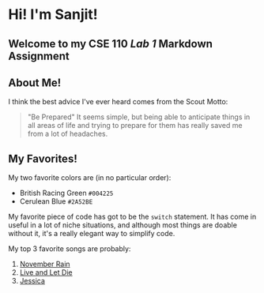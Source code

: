 # Hi! I'm Sanjit!
## Welcome to my **CSE 110** _Lab 1_ Markdown Assignment

## About Me!
I think the best advice I've ever heard comes from the Scout Motto:
> "Be Prepared"
It seems simple, but being able to anticipate things in all areas of life and trying to prepare for them has really saved me from a lot of headaches. 

## My Favorites!

My two favorite colors are (in no particular order):
- British Racing Green `#004225`
- Cerulean Blue `#2A52BE`

My favorite piece of code has got to be the `switch` statement. It has come in useful in a lot of niche situations, and although most things are doable without it, it's a really elegant way to simplify code.

My top 3 favorite songs are probably:
1. [November Rain](https://www.youtube.com/watch?v=8SbUC-UaAxE)
2. [Live and Let Die](https://www.youtube.com/watch?v=NR0UmZcf89E)
3. [Jessica](https://www.youtube.com/watch?v=vTOozRAJ8dU)


